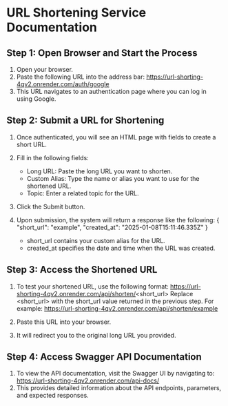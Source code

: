 
URL Shortening Service Documentation
=====================================

Step 1: Open Browser and Start the Process
-------------------------------------------
1. Open your browser.
2. Paste the following URL into the address bar:
   https://url-shorting-4qv2.onrender.com/auth/google
3. This URL navigates to an authentication page where you can log in using Google.

Step 2: Submit a URL for Shortening
-----------------------------------
1. Once authenticated, you will see an HTML page with fields to create a short URL.
2. Fill in the following fields:
   - Long URL: Paste the long URL you want to shorten.
   - Custom Alias: Type the name or alias you want to use for the shortened URL.
   - Topic: Enter a related topic for the URL.

3. Click the Submit button.

4. Upon submission, the system will return a response like the following:
   {
     "short_url": "example",
     "created_at": "2025-01-08T15:11:46.335Z"
   }
   - short_url contains your custom alias for the URL.
   - created_at specifies the date and time when the URL was created.

Step 3: Access the Shortened URL
--------------------------------
1. To test your shortened URL, use the following format:
   https://url-shorting-4qv2.onrender.com/api/shorten/<short_url>
   Replace <short_url> with the short_url value returned in the previous step. For example:
   https://url-shorting-4qv2.onrender.com/api/shorten/example

2. Paste this URL into your browser.
3. It will redirect you to the original long URL you provided.

Step 4: Access Swagger API Documentation
----------------------------------------
1. To view the API documentation, visit the Swagger UI by navigating to:
   https://url-shorting-4qv2.onrender.com/api-docs/
2. This provides detailed information about the API endpoints, parameters, and expected responses.
